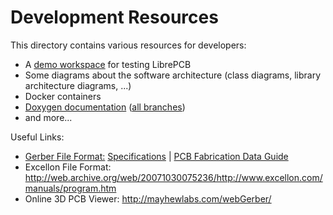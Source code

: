# Development Resources

This directory contains various resources for developers:

- A [demo workspace](https://github.com/LibrePCB/demo-workspace) for testing LibrePCB
- Some diagrams about the software architecture (class diagrams, library architecture diagrams, ...)
- Docker containers
- [Doxygen documentation](https://doxygen.librepcb.org/)
  ([all branches](https://doxygen.librepcb.org/_branches/))
- and more...


Useful Links:

- [Gerber File Format:](https://www.ucamco.com/en/guest/downloads) [Specifications](https://www.ucamco.com/files/downloads/file/81/the_gerber_file_format_specification.pdf) | [PCB Fabrication Data Guide](https://www.ucamco.com/files/downloads/file/130/pcb%20fabrication%20data%20-%20a%20guide.pdf)
- Excellon File Format: http://web.archive.org/web/20071030075236/http://www.excellon.com/manuals/program.htm
- Online 3D PCB Viewer: http://mayhewlabs.com/webGerber/
